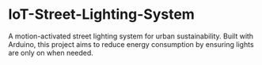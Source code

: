 # IoT-Street-Lighting-System
A motion-activated street lighting system for urban sustainability. Built with Arduino, this project aims to reduce energy consumption by ensuring lights are only on when needed.
